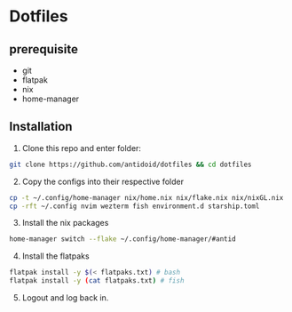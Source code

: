 # Dotfiles

## prerequisite
- git
- flatpak
- nix
- home-manager

## Installation
1. Clone this repo and enter folder:

```sh
git clone https://github.com/antidoid/dotfiles && cd dotfiles
```
2. Copy the configs into their respective folder
```sh
cp -t ~/.config/home-manager nix/home.nix nix/flake.nix nix/nixGL.nix
cp -rft ~/.config nvim wezterm fish environment.d starship.toml
```
3. Install the nix packages
```sh
home-manager switch --flake ~/.config/home-manager/#antid
```
4. Install the flatpaks
```sh
flatpak install -y $(< flatpaks.txt) # bash
flatpak install -y (cat flatpaks.txt) # fish
```

5. Logout and log back in.
